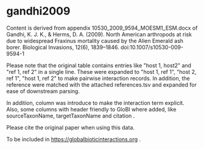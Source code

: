 # gandhi2009
Content is derived from appendix 10530_2009_9594_MOESM1_ESM.docx of Gandhi, K. J. K., &amp; Herms, D. A. (2009). North American arthropods at risk due to widespread Fraxinus mortality caused by the Alien Emerald ash borer. Biological Invasions, 12(6), 1839–1846. doi:10.1007/s10530-009-9594-1

Please note that the original table contains entries like "host 1, host2" and "ref 1, ref 2" in a single line. These were expanded to "host 1, ref 1", "host 2, ref 1", "host 1, ref 2" to make pairwise interaction records. In addition, the reference were matched with the attached references.tsv and expanded for ease of downstream parsing.

In addition, column was introduce to make the interaction term explicit. Also, some columns with header friendly to GloBI where added, like sourceTaxonName, targetTaxonName and citation .  

Please cite the original paper when using this data.

To be included in https://globalbioticinteractions.org .


